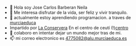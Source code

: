 - 👋 Hola soy Jose Carlos Barberan Neila
- 👀 Me interesa disfrutar de la vida, ser feliz y vivir tranquilo. 
- 🌱 actualmente estoy aprendiendo programacion. a traves de [murciaeduca](https://ead.murciaeduca.es/)
- Impartido por [La Conservera](https://sites.google.com/view/fplaconservera) En el centro de ceutí (!)[centro](https://www.google.com/url?sa=i&url=https%3A%2F%2Fwww.ieslosalbares.es%2Fte%2F%3Fpaged%3D43&psig=AOvVaw2FMEicqn9rZkulTLKmldc6&ust=1730262487673000&source=images&cd=vfe&opi=89978449&ved=0CBQQjRxqFwoTCLjmsJ3gsokDFQAAAAAdAAAAABAK)
- 💞️ colaboro en intentar dejar un mundo mejor tras de mi.
- :mailbox: mi correo electronico es 4775082@alu.murciaeduca.es


<!---
JCBN94/JCBN94 is a ✨ special ✨ repository because its `README.md` (this file) appears on your GitHub profile.
You can click the Preview link to take a look at your changes.
--->
